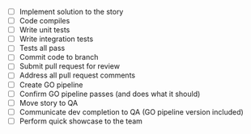 - [ ] Implement solution to the story
- [ ] Code compiles
- [ ] Write unit tests
- [ ] Write integration tests
- [ ] Tests all pass
- [ ] Commit code to branch
- [ ] Submit pull request for review
- [ ] Address all pull request comments
- [ ] Create GO pipeline
- [ ] Confirm GO pipeline passes (and does what it should)
- [ ] Move story to QA
- [ ] Communicate dev completion to QA (GO pipeline version included)
- [ ] Perform quick showcase to the team
